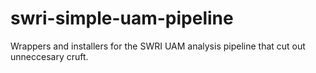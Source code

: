 # swri-simple-uam-pipeline

Wrappers and installers for the SWRI UAM analysis pipeline that cut out unneccesary cruft.
